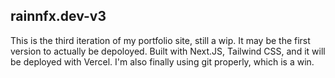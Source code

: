 ## rainnfx.dev-v3

This is the third iteration of my portfolio site, still a wip. It may be the first version to actually be depoloyed.
Built with Next.JS, Tailwind CSS, and it will be deployed with Vercel. I'm also finally using git properly, which is a win.
